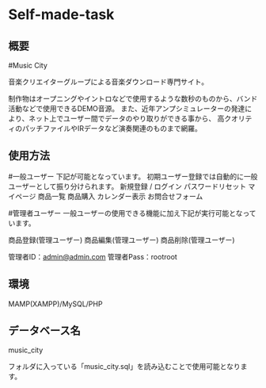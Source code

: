 # Self-made-task

## 概要
#Music City

音楽クリエイターグループによる音楽ダウンロード専門サイト。

制作物はオープニングやイントロなどで使用するような数秒のものから、バンド活動などで使用できるDEMO音源。
また、近年アンプシミュレーターの発達により、ネット上でユーザー間でデータのやり取りができる事から、
高クオリティのパッチファイルやIRデータなど演奏関連のものまで網羅。

## 使用方法
#一般ユーザー
下記が可能となっています。
初期ユーザー登録では自動的に一般ユーザーとして振り分けられます。
新規登録 / ログイン
パスワードリセット
マイページ
商品一覧
商品購入
カレンダー表示
お問合せフォーム


#管理者ユーザー
一般ユーザーの使用できる機能に加え下記が実行可能となっています。

商品登録(管理ユーザー)
商品編集(管理ユーザー)
商品削除(管理ユーザー)

管理者ID：admin@admin.com
管理者Pass：rootroot

## 環境
MAMP(XAMPP)/MySQL/PHP

## データベース名
music_city

フォルダに入っている「music_city.sql」を読み込むことで使用可能となります。
